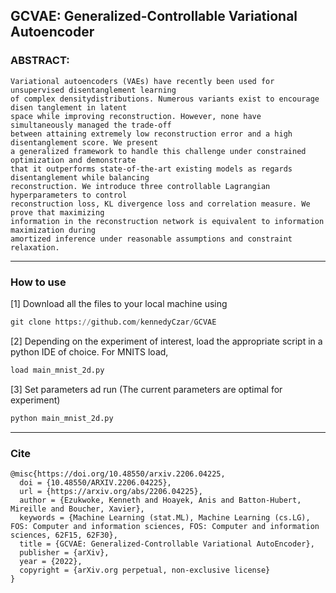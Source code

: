 ## GCVAE: Generalized-Controllable Variational Autoencoder

### ABSTRACT: 
```
Variational autoencoders (VAEs) have recently been used for unsupervised disentanglement learning
of complex densitydistributions. Numerous variants exist to encourage disen tanglement in latent
space while improving reconstruction. However, none have simultaneously managed the trade-off 
between attaining extremely low reconstruction error and a high disentanglement score. We present
a generalized framework to handle this challenge under constrained optimization and demonstrate
that it outperforms state-of-the-art existing models as regards disentanglement while balancing
reconstruction. We introduce three controllable Lagrangian hyperparameters to control 
reconstruction loss, KL divergence loss and correlation measure. We prove that maximizing 
information in the reconstruction network is equivalent to information maximization during
amortized inference under reasonable assumptions and constraint relaxation.
```
-----------------------------------

### How to use

[1] Download all the files to your local machine using
```python
git clone https://github.com/kennedyCzar/GCVAE
```

[2] Depending on the experiment of interest, load the appropriate script in a python IDE of choice. For MNITS load,
```python
load main_mnist_2d.py
```
[3] Set parameters ad run (The current parameters are optimal for experiment)
```python
python main_mnist_2d.py
```
-----------------------------------
### Cite

```
@misc{https://doi.org/10.48550/arxiv.2206.04225,
  doi = {10.48550/ARXIV.2206.04225},
  url = {https://arxiv.org/abs/2206.04225},
  author = {Ezukwoke, Kenneth and Hoayek, Anis and Batton-Hubert, Mireille and Boucher, Xavier},
  keywords = {Machine Learning (stat.ML), Machine Learning (cs.LG), FOS: Computer and information sciences, FOS: Computer and information sciences, 62F15, 62F30},
  title = {GCVAE: Generalized-Controllable Variational AutoEncoder},
  publisher = {arXiv},
  year = {2022},
  copyright = {arXiv.org perpetual, non-exclusive license}
}
                        
```
